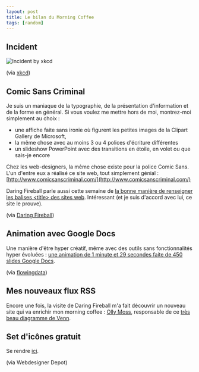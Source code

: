 ```yaml
---
layout: post
title: Le bilan du Morning Coffee
tags: [random]
---
```


## Incident

![Incident by xkcd](https://imgs.xkcd.com/comics/incident.png)

(via [xkcd](https://xkcd.com/838/))

## Comic Sans Criminal

Je suis un maniaque de la typographie, de la présentation d'information et de la
forme en général. Si vous voulez me mettre hors de moi, montrez-moi simplement
au choix :

- une affiche faite sans ironie où figurent les petites images de la Clipart
  Gallery de Microsoft,
- la même chose avec au moins 3 ou 4 polices d'écriture différentes
- un slideshow PowerPoint avec des transitions en étoile, en volet ou que
  sais-je encore

Chez les web-designers, la même chose existe pour la police Comic Sans. L'un
d'entre eux a réalisé ce site web, tout simplement génial :
[http://www.comicsanscriminal.com/](http://www.comicsanscriminal.com/)

Daring Fireball parle aussi cette semaine de
[la bonne manière de renseigner les balises &lt;title&gt; des sites web](https://daringfireball.net/2010/12/title_junk).
Intéressant (et je suis d'accord avec lui, ce site le prouve).

(via [Daring Fireball](https://daringfireball.net))

## Animation avec Google Docs

Une manière d'être hyper créatif, même avec des outils sans fonctionnalités
hyper évoluées : [une animation de 1 minute et 29 secondes faite de 450 slides
Google Docs][1].

(via
[flowingdata](http://flowingdata.com/2010/12/22/epic-animation-in-google-docs/))

## Mes nouveaux flux RSS

Encore une fois, la visite de Daring Fireball m'a fait découvrir un nouveau site
qui va enrichir mon morning coffee : [Olly Moss](http://www.moss.fm/),
responsable de ce
[très beau diagramme de Venn](https://www.threadless.com/product/3052/hell_maybe/tab,walls/style,vertical-print).

## Set d'icônes gratuit

Se rendre
[ici](http://www.smashingmagazine.com/2010/12/23/free-icon-set-for-web-developers-coded/).

(via Webdesigner Depot)

[1]:
  https://youtu.be/bt9F7tKcZcU
  "une animation de 89 secondes en 450 slides Google Docs"
